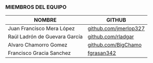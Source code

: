 ### MIEMBROS DEL EQUIPO

|          NOMBRE            |                        GITHUB                           |
|----------------------------|---------------------------------------------------------|
| Juan Francisco Mera López  | [github.com/jmerlop327](https://github.com/jmerlop327)  |
| Raúl Ladrón de Guevara García | [github.com/rladgar](https://github.com/rladgar)     |
| Alvaro Chamorro Gomez	     | [github.com/BigChamo](https://github.com/BigChamo)      |
| Francisco Gracia Sanchez   | [fgrasan342](https://github.com/fgrasan342)             |
